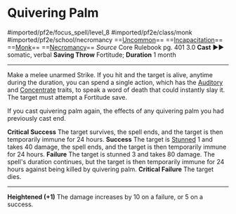# Quivering Palm
#imported/pf2e/focus_spell/level_8 #imported/pf2e/class/monk #imported/pf2e/school/necromancy 
==[Uncommon](uncommon.md)== ==[Incapacitation](incapacitation.md)== ==[Monk](rules/traits/monk.md)== ==[Necromancy](necromancy.md)==
*Source* Core Rulebook pg. 401 3.0
**Cast** ►► somatic, verbal
**Saving Throw** Fortitude; **Duration** 1 month

---
Make a melee unarmed Strike. If you hit and the target is alive, anytime during the duration, you can spend a single action, which has the [Auditory](auditory.md) and [Concentrate](concentrate.md) traits, to speak a word of death that could instantly slay it. The target must attempt a Fortitude save.

If you cast quivering palm again, the effects of any quivering palm you had previously cast end.

**Critical Success** The target survives, the spell ends, and the target is then temporarily immune for 24 hours.
**Success** The target is [Stunned](../../../Conditions/Stunned.md) 1 and takes 40 damage, the spell ends, and the target is then temporarily immune for 24 hours.
**Failure** The target is stunned 3 and takes 80 damage. The spell's duration continues, but the target is then temporarily immune for 24 hours against being killed by quivering palm.
**Critical Failure** The target dies.

<hr>

**Heightened (+1)** The damage increases by 10 on a failure, or 5 on a success.